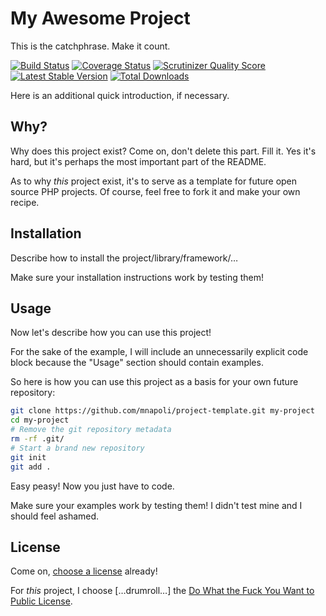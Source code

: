 # My Awesome Project

This is the catchphrase. Make it count.

[![Build Status](https://travis-ci.org/mnapoli/PHP-DI.png?branch=master)](https://travis-ci.org/mnapoli/PHP-DI)
[![Coverage Status](https://coveralls.io/repos/mnapoli/PHP-DI/badge.png?branch=master)](https://coveralls.io/r/mnapoli/PHP-DI?branch=master)
[![Scrutinizer Quality Score](https://scrutinizer-ci.com/g/mnapoli/PHP-DI/badges/quality-score.png)](https://scrutinizer-ci.com/g/mnapoli/PHP-DI/)
[![Latest Stable Version](https://poser.pugx.org/mnapoli/php-di/v/stable.png)](https://packagist.org/packages/mnapoli/php-di)
[![Total Downloads](https://poser.pugx.org/mnapoli/php-di/downloads.png)](https://packagist.org/packages/mnapoli/php-di)

Here is an additional quick introduction, if necessary.

## Why?

Why does this project exist? Come on, don't delete this part. Fill it.
Yes it's hard, but it's perhaps the most important part of the README.

As to why *this* project exist, it's to serve as a template for future open
source PHP projects. Of course, feel free to fork it and make your own recipe.

## Installation

Describe how to install the project/library/framework/…

Make sure your installation instructions work by testing them!

## Usage

Now let's describe how you can use this project!

For the sake of the example, I will include an unnecessarily explicit code block
because the "Usage" section should contain examples.

So here is how you can use this project as a basis for your own future repository:

```bash
git clone https://github.com/mnapoli/project-template.git my-project
cd my-project
# Remove the git repository metadata
rm -rf .git/
# Start a brand new repository
git init
git add .
```

Easy peasy! Now you just have to code.

Make sure your examples work by testing them! I didn't test mine and I should feel ashamed.

## License

Come on, [choose a license](http://choosealicense.com/) already!

For *this* project, I choose […drumroll…] the [Do What the Fuck You Want to Public License](http://www.wtfpl.net/).
